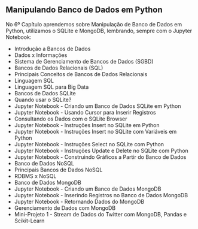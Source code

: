 ## Manipulando Banco de Dados em Python

No 6º Capítulo aprendemos sobre Manipulação de Banco de Dados em Python, utilizamos o SQLite e MongoDB, lembrando, sempre com o Jupyter Notebook:

<ul>
  <li>Introdução a Bancos de Dados</li>
  <li>Dados x Informações</li>
  <li>Sistema de Gerenciamento de Bancos de Dados (SGBD)</li>
  <li>Bancos de Dados Relacionais (SQL)</li>
  <li>Principais Conceitos de Bancos de Dados Relacionais</li>
  <li>Linguagem SQL</li>
  <li>Linguagem SQL para Big Data</li>
  <li>Bancos de Dados SQLite</li>
  <li>Quando usar o SQLite?</li>
  <li>Jupyter Notebook - Criando um Banco de Dados SQLite em Python</li>
  <li>Jupyter Notebook - Usando Cursor para Inserir Registros</li>
  <li>Consultando os Dados com o SQLite Browser</li>
  <li>Jupyter Notebook - Instruções Insert no SQLite em Python</li>
  <li>Jupyter Notebook - Instruções Insert no SQLite com Variáveis em Python</li>
  <li>Jupyter Notebook - Instruções Select no SQLite com Python</li>
  <li>Jupyter Notebook - Instruções Update e Delete no SQLite com Python</li>
  <li>Jupyter Notebook - Construindo Gráficos a Partir do Banco de Dados</li>
  <li>Banco de Dados NoSQL</li>
  <li>Principais Bancos de Dados NoSQL</li>
  <li>RDBMS x NoSQL</li>
  <li>Banco de Dados MongoDB</li>
  <li>Jupyter Notebook - Criando um Banco de Dados MongoDB</li>
  <li>Jupyter Notebook - Inserindo Registros no Banco de Dados MongoDB</li>
  <li>Jupyter Notebook - Retornando Dados do MongoDB</li>
  <li>Gerenciamento de Dados com MongoDB</li>
  <li>Mini-Projeto 1 - Stream de Dados do Twitter com MongoDB, Pandas e Scikit-Learn</li>
</ul>